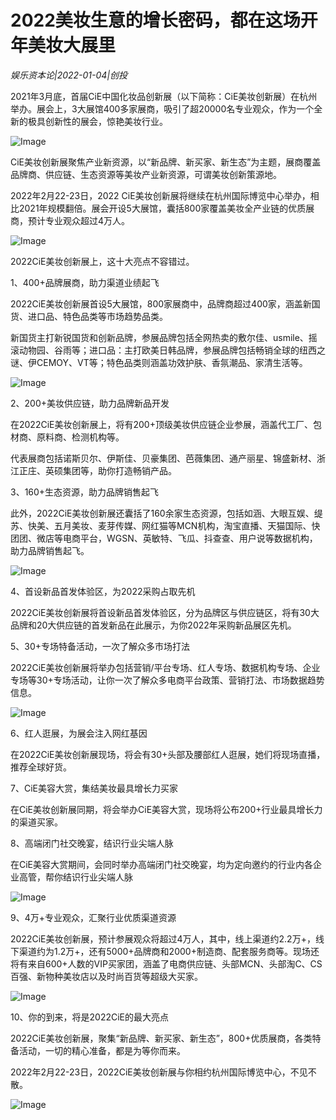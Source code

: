 # 2022美妆生意的增长密码，都在这场开年美妆大展里

*娱乐资本论|2022-01-04|创投*

2021年3月底，首届CiE中国化妆品创新展（以下简称：CiE美妆创新展）在杭州举办。展会上，3大展馆400多家展商，吸引了超20000名专业观众，作为一个全新的极具创新性的展会，惊艳美妆行业。

![Image](http://static.ylzbl.com/uploads/ueditor/php/upload/image/20220104/1641267832123217.jpeg)

CiE美妆创新展聚焦产业新资源，以“新品牌、新买家、新生态”为主题，展商覆盖品牌商、供应链、生态资源等美妆产业新资源，可谓美妆创新策源地。

2022年2月22-23日，2022 CiE美妆创新展将继续在杭州国际博览中心举办，相比2021年规模翻倍。展会开设5大展馆，囊括800家覆盖美妆全产业链的优质展商，预计专业观众超过4万人。

![Image](http://static.ylzbl.com/uploads/ueditor/php/upload/image/20220104/1641267847384315.jpeg)

2022CiE美妆创新展上，这十大亮点不容错过。

1、400+品牌展商，助力渠道业绩起飞

2022CiE美妆创新展首设5大展馆，800家展商中，品牌商超过400家，涵盖新国货、进口品、特色品类等市场趋势品类。

新国货主打新锐国货和创新品牌，参展品牌包括全网热卖的敷尔佳、usmile、摇滚动物园、谷雨等；进口品：主打欧美日韩品牌，参展品牌包括畅销全球的纽西之谜、伊CEMOY、VT等；特色品类则涵盖功效护肤、香氛潮品、家清生活等。

![Image](http://static.ylzbl.com/uploads/ueditor/php/upload/image/20220104/1641267854818509.jpeg)

2、200+美妆供应链，助力品牌新品开发

在2022CiE美妆创新展上，将有200+顶级美妆供应链企业参展，涵盖代工厂、包材商、原料商、检测机构等。

代表展商包括诺斯贝尔、伊斯佳、贝豪集团、芭薇集团、通产丽星、锦盛新材、浙江正庄、英硕集团等，助你打造畅销产品。

3、160+生态资源，助力品牌销售起飞

此外，2022CiE美妆创新展还囊括了160余家生态资源，包括如涵、大眼互娱、缇苏、快美、五月美妆、麦芽传媒、网红猫等MCN机构，淘宝直播、天猫国际、快团团、微店等电商平台，WGSN、英敏特、飞瓜、抖查查、用户说等数据机构，助力品牌销售起飞。

![Image](http://static.ylzbl.com/uploads/ueditor/php/upload/image/20220104/1641267861743862.jpeg)

4、首设新品首发体验区，为2022采购占取先机

2022CiE美妆创新展将首设新品首发体验区，分为品牌区与供应链区，将有30大品牌和20大供应链的首发新品在此展示，为你2022年采购新品展区先机。

5、30+专场特备活动，一次了解众多市场打法

2022CiE美妆创新展将举办包括营销/平台专场、红人专场、数据机构专场、企业专场等30+专场活动，让你一次了解众多电商平台政策、营销打法、市场数据趋势信息。

![Image](http://static.ylzbl.com/uploads/ueditor/php/upload/image/20220104/1641267876898074.jpeg)

6、红人逛展，为展会注入网红基因

在2022CiE美妆创新展现场，将会有30+头部及腰部红人逛展，她们将现场直播，推荐全球好货。

7、CiE美容大赏，集结美妆最具增长力买家

在CiE美妆创新展同期，将会举办CiE美容大赏，现场将公布200+行业最具增长力的渠道买家。

8、高端闭门社交晚宴，结识行业尖端人脉

在CiE美容大赏期间，会同时举办高端闭门社交晚宴，均为定向邀约的行业内各企业高管，帮你结识行业尖端人脉

![Image](http://static.ylzbl.com/uploads/ueditor/php/upload/image/20220104/1641267891977118.jpeg)

9、4万+专业观众，汇聚行业优质渠道资源

2022CiE美妆创新展，预计参展观众将超过4万人，其中，线上渠道约2.2万+，线下渠道约为1.2万+，还有5000+品牌商和2000+制造商、配套服务商等。现场还将有来自600+人数的VIP买家团，涵盖了电商供应链、头部MCN、头部淘C、CS百强、新物种美妆店以及时尚百货等超级大买家。

![Image](http://static.ylzbl.com/uploads/ueditor/php/upload/image/20220104/1641267911515359.jpeg)

10、你的到来，将是2022CiE的最大亮点

2022CiE美妆创新展，聚集“新品牌、新买家、新生态”，800+优质展商，各类特备活动，一切的精心准备，都是为等你而来。

2022年2月22-23日，2022CiE美妆创新展与你相约杭州国际博览中心，不见不散。

![Image](http://static.ylzbl.com/uploads/ueditor/php/upload/image/20220104/1641267920648070.jpeg)

